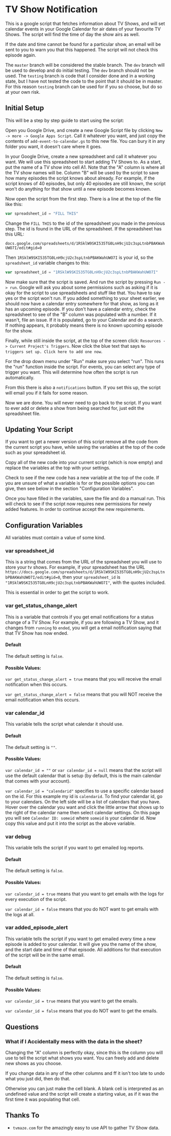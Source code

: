 # TV Show Notification

This is a google script that fetches information about TV Shows, and will set
calendar events in your Google Calendar for air dates of your favourite TV
Shows. The script will find the time of day the show airs as well.

If the date and time cannot be found for a particular show, an email will be
sent to you to warn you that this happened. The script will not check this
episode again.

The `master` branch will be considered the stable branch. The `dev` branch will
be used to develop and do initial testing. The `dev` branch should not be used.
The `testing` branch is code that I consider done and in a working state, but I
have not tested the code to the point that it should be in master. For this
reason `testing` branch can be used for if you so choose, but do so at your own
risk.

## Initial Setup

This will be a step by step guide to start using the script:

Open you Google Drive, and create a new Google Script file by clicking `New ->
more -> Google Apps Script`. Call it whatever you want, and just copy the
contents of `add-event-to-calendar.gs` to this new file. You can bury it in any
folder you want, it doesn't care where it goes.

In your Google Drive, create a new spreadsheet and call it whatever you want.
We will use this spreadsheet to start adding TV Shows to. As a start, put the
name of a TV show into cell A1. Note that the "A" column is where all the TV
show names will be. Column "B" will be used by the script to save how many
episodes the script knows about already. For example, if the script knows of
40 episodes, but only 40 episodes are still known, the script won't do
anything for that show until a new episode becomes known.

Now open the script from the first step. There is a line at the top of the file
like this:

```javascript
var spreadsheet_id = "FILL THIS"
```

Change the `FILL THIS` to the id of the spreadsheet you made in the previous
step. The id is found in the URL of the spreadsheet. If the spreadsheet has this
URL:

``` docs.google.com/spreadsheets/d/1RSklW9SKI535TG0LnH9cjU2c3spLtnbPBAKWahUWO7I/edit#gid=0 ```

Then `1RSklW9SKI535TG0LnH9cjU2c3spLtnbPBAKWahUWO7I` is your id, so the
`spreadsheet_id` variable changes to this:

```javascript
var spreadsheet_id = "1RSklW9SKI535TG0LnH9cjU2c3spLtnbPBAKWahUWO7I"
```

Now make sure that the script is saved. And run the script by pressing `Run ->
run`. Google will ask you about some permissions such as asking if it is okay
for the script to use spreadsheets and stuff like that. You have to say yes or
the script won't run. If you added something to your sheet earlier, we should
now have a calendar entry somewhere for that show, as long as it has an upcoming
episode. If you don't have a calendar entry, check the spreadsheet to see of the
"B" column was populated with a number. If it wasn't, file an issue. If it is
populated, go to your Calendar and do a search. If nothing appears, it probably
means there is no known upcoming episode for the show.

Finally, while still inside the script, at the top of the screen click:
`Resources -> Current Project's Triggers`. Now click the blue text that says `No
triggers set up. Click here to add one now`.

For the drop down menu under "Run" make sure you select "run". This runs the
"run" function inside the script. For events, you can select any type of trigger
you want. This will determine how often the script is run automatically.

From this there is also a `notifications` button. If you set this up, the script
will email you if it fails for some reason.

Now we are done. You will never need to go back to the script. If you want to
ever add or delete a show from being searched for, just edit the spreadsheet
file.

## Updating Your Script

If you want to get a newer version of this script remove all the code from the
current script you have, while saving the variables at the top of the code such
as your spreadsheet id.

Copy all of the new code into your current script (which is now empty) and
replace the variables at the top with your settings.

Check to see if the new code has a new variable at the top of the code. If you
are unsure of what a variable is for or the possible options you can give, then
see below in the section "Configuration Variables".

Once you have filled in the variables, save the file and do a manual run. This
will check to see if the script now requires new permissions for newly added
features. In order to continue accept the new requirements.



## Configuration Variables

All variables must contain a value of some kind.



### var spreadsheet_id

This is a string that comes from the URL of the spreadsheet you will use to
store your tv shows. For example, if your spreadsheet has the URL
`https://docs.google.com/spreadsheets/d/1RSklW9SKI535TG0LnH9cjU2c3spLtnbPBAKWahUWO7I/edit#gid=0`,
then your `spreadsheet_id` is `"1RSklW9SKI535TG0LnH9cjU2c3spLtnbPBAKWahUWO7I"`,
with the quotes included.

This is essential in order to get the script to work.



### var get_status_change_alert

This is a variable that controls if you get email notifications for a status
change of a TV Show. For example, if you are following a TV Show, and it changes
from `running` to `ended`, you will get a email notification saying that that TV
Show has now ended.

#### Default

The default setting is `false`.

#### Possible Values:

`var get_status_change_alert = true` means that you will receive the email
notification when this occurs.

`var get_status_change_alert = false` means that you will NOT receive the email
notification when this occurs.



### var calendar_id

This variable tells the script what calendar it should use.

#### Default

The default setting is `""`.

#### Possible Values:

`var calendar_id = ""` or `var calendar_id = null` means that the script will
use the default calendar that is setup (by default, this is the main calendar
that comes with your account).

`var calendar_id = "calendarid"` specifies to use a specific calendar based on
the id. For this example my id is `calendarid`. To find your calendar id, go to
your calendars. On the left side will be a list of calendars that you have.
Hover over the calendar you want and click the little arrow that shows up to the
right of the calendar name then select calendar settings. On this page you will
see `Calendar ID: someid` where `someid` is your calendar id. Now copy this
value and put it into the script as the above variable.



### var debug

This variable tells the script if you want to get emailed log reports.

#### Default

The default setting is `false`.

#### Possible Values:

`var calendar_id = true` means that you want to get emails with the logs for
every execution of the script.

`var calendar_id = false` means that you do NOT want to get emails with the logs
at all.



### var added_episode_alert

This variable tells the script if you want to get emailed every time a new
episode is added to your calendar. It will give you the name of the show, and
the start date and time of that episode. All additions for that execution of the
script will be in the same email.

#### Default

The default setting is `false`.

#### Possible Values:

`var calendar_id = true` means that you want to get the emails.

`var calendar_id = false` means that you do NOT want to get the emails.

## Questions

### What if I Accidentally mess with the data in the sheet?

Changing the "A" column is perfectly okay, since this is the column you will use
to tell the script what shows you want. You can freely add and delete new shows
as you choose.

If you change data in any of the other columns and ff it isn't too late to undo
what you just did, then do that.

Otherwise you can just make the cell blank. A blank cell is interpreted as an
undefined value and the script will create a starting value, as if it was the
first time it was populating that cell.

## Thanks To

* `tvmaze.com` for the amazingly easy to use API to gather TV Show data.
